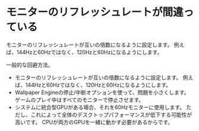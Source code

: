 # モニターのリフレッシュレートが間違っている

モニターのリフレッシュレートが互いの倍数になるように設定します。 例えば、144Hzと60Hzではなく、120Hzと60Hzになるようにします。

一般的な回避方法。

* モニターのリフレッシュレートが互いの倍数になるように設定します。 例えば、144Hzと60Hzではなく、120Hzと60Hzになるようにします。
* Wallpaper Engineの停止/中断オプションを使って、問題を小さくします。 ゲームのプレイ中はすべてのモニターで停止させます。
* システムに統合型GPUがある場合、それを60Hzモニターに使用します。 ただし、これによって全体のデスクトップパフォーマンスが低下する可能性が高いです。 CPUが両方のGPUを一緒に動かす必要があるからです。